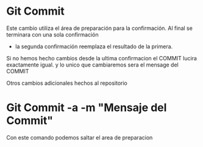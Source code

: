 # Git Commit
Este cambio utiliza el área de preparación para la confirmación.
Al final se terminara con una sola confirmación 
- la segunda confirmación reemplaza el resultado de la primera.

Si no hemos hecho cambios desde la ultima confirmacion el COMMIT 
lucira exactamente igual. y lo unico que cambiaremos sera el mensage del
COMMIT

Otros cambios adicionales hechos al repositorio

# Git Commit -a -m "Mensaje del Commit"
Con este comando podemos saltar el area de preparacion